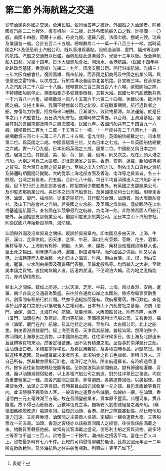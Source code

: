 # 第二節    外海航路之交通

從前汕頭與外國之交通。全用民船。依同治五年之統計。外國船之入汕頭者。除英國有汽船二二七艘外。復有帆船一三二艘。此外各國帆船入口之數。計德國一一〇艘。美國十四艘。荷蘭十三艘。丹麥九艘。暹羅八艘。法國七艘。挪威三艘。瑞典及俄國各一艘。合計五百二十五艘。總噸數為二十一萬一千八百三十一噸。當時英國之PO.及德忌利士汽船公司。既以香港爲基點。設經過汕頭、廈門、福州等沿岸的航路。汽船之交通既以日盛。而帆船從此遂漸減少。光緒十三年以後。既全無帆船入口矣。光緖十四年。日本大阪商船會社。開淡水、香港航路。（民國十四年將此路改爲基隆、香港線）光緖二十九年。印度支那公司。開行沿岸航線。光緒三十三年大阪商船會社。復開高雄、廣州航線。而吾國之招商局及中國之航業公司。與德意志之雷特等。以次成立。行於南洋及吾國南北各航路。計宣統三年。在汕頭出入之汽船共二千六百一十八艘。總噸數爲三百三萬五百八十六噸。歐戰開始之際。不特德國船航停止。英國船隻亦多受戰事徴發。其數大減。民國七年汽船總數共爲一千六百八十六隻。總噸數爲一百八十五萬六千六百二十四噸。休戰以後。歐洲列國之船。又捲土重来。我國不特無新公司之創設。即在戰事期間。航行遇難者之船。亦復無力恢復。招商局來汕船數。且漸減少。致貨物積滯。無法運銷。於是日本之山下汽船會社。及日清汽船會社。遂乘時勢之需要。以台灣、上海爲基點。發展其對於吾國南部及南洋之航海威權。民國九年。各國汽船共有二千四百九十六艘。總噸數爲二百九十二萬一千五百三十一噸。十一年度共有二千八百九十一艘。總噸數爲三百七十三萬二千八百二十五噸。當九年時。英國船估總數之七。日本居第二位。爲英國之二成。中國爲居第三位。又為日本之七成。十一年英國船估總數之六成。實一八〇九艘。日本船爲英國之三成。居第二位。中國船又爲日本之四成。居第三位。其餘暹、美、葡、荷、挪、義、俄等。則又次之。现在汕頭入港之汽船。大别之可爲三大區域。即北部諸省之貿易。香港、安南、暹羅、新加坡等處之貿易。及台灣日本間之貿易是也。至船之出入分配方法。則依出入口貨物之渡航及歸還時期而隨時變動。大約從事上海北部方面及香港、南洋等之貿易者。各三十餘艘。台灣之貿易者。约五艘。合計七八十艘。每日平均自汕頭出入之汽船計可十艘。目下航行於上海北部各省者。除招商局少數船隻外。有英國之支那航業公司。及印度支那航業公司。與日本之日清汽船會社。至英國德忌利士公司船。則專走香港、汕頭、廈門、福州間。從事定期航行。其行駛於台灣、汕頭者。爲大阪商船會社。及山下汽船會社之汽船。若美國之火水船。及英國之煤炭船。僅於臨時在淡水或基隆迴航而已。查各國在汕競爭最烈之航線。為南洋一路。此路除吾國人租船行駛外。英國始設支那航業公司。繼設印度支那航業公司。至日本之山下汽船會社。則從民國八年始新設基隆、海防線。

汕頭與外國及沿岸貿易之關係。旣詳於貿易章内。即本國品多由天津、上海、牛莊、漢口、芝罘供給。因天津、芝罘、牛莊、漢口則有荳類、荳餅、花生、酒類、藥材等移入。上海則有棉紗、綢緞、火柴、米、麵粉、藥材及他種雜貨等移入也。至土産之輸出。則專運向香港、暹羅、新加坡等埠。而外國品之供給。則又以香港、上海轉運而入者為夥。大約日本之海貨，竹帛。則由台灣。米、煤，則由安南、暹羅。火水則由美國及荷屬蘇門答臘。英屬北般島等。均爲輸入之大宗。至歐美本國之貨物。直接向無輸入者。因港内淤淺。不便灣泊大輪。而內地之產銷能力。亦尙幼稚故也。

輸出入之關係。旣如上所述。北以天津、芝罘、牛莊、上海。南以香港、安南、暹羅、南洋各島之交通最為繁盛。來往於各通商口岸之本國船。除招商局寥寥數隻外。別家間有租船行於此間。然亦不過絕無而僅有。致航權旁落。殊可歎也。查從事於沿岸各口之航行以攘取吾人之權利者。日本有山下汽船會社之基隆、海防（廈門、汕頭、海口、北海在內）航線。及廣州線。大阪商船會社。則有基隆、香港（廈門、汕頭在內）及高雄、廣州等航線。英國德忌利士汽船公司。又有香港、福州（汕頭、廈門在內）航線。及其他特定之線。至怡和、太古兩公司。北上之船隻。則由香港直駛廈門。經上海至青島、天津爲其航線。雖經汕頭。然灣泊殊少。故汕頭向上海移出之貨物。以本國無船之故。往往須守候多日。俟上海及北部運米荳荳餅等貨物來汕。然後定租装運。因不免有積滯之患。至從事於南洋航行之船。由汕頭出口者。多積載南洋移民。及移民用雜貨。及各種四時食品。迨歸航日。則裝運移民返國。及由暹羅載米來者爲多。此項船隻之掛五色旗者。俱租自外人。非自己所有。然其數亦屈指可計也。南洋行之汽船。除直航暹羅者。有時經過香港外。餘多逕往新加坡轉赴庇能等處。至新加坡與汕頭間航路。間有歸途經暹羅、香港。而以汕頭爲歸宿點者。以上各種汽船公司之航運。對於往洋移民之積送。均視為重要營業之一種。故各汽船間之競爭。非常劇烈。各將運費減低。以廣招徠。結果使香港、汕頭之三等票銀。有時甚且由四元減收至一元之譜。且包含飯飨等費在内。此項競爭不獨吸收人客。一般貨物之運費亦各減價。如線紗一綑。在汕頭、香港間由三元五毫跌減至五毫。故在吾國營船業者。資本原不豐富。此種现象。實非能堪。故不得已而廢航者。近數年恆見之事。獨新安人劉樹德經營之潮州船。（購德國舊砲艦改造）每週兩囘。往復於汕頭、香港。航行之際雖甚動搖。然比較他船速力迅速。又能與香港、汕頭間之主要商人協議。定綿紗一綑收運費九毫。三等船票收一元五毫。汕頭、香港之客棧亦以該船爲同國人之經營。往往俟該船滿載之後。始將貨客轉搭他船。故常有貨客滿載之盛况。德忌利士船之客與貨物。最多時三等客位不過二三百人。貨物僅一二千餘件。潮州船之搭客平均。當在三百人以上。貨物最多時有七八千件。比較的可稍慰情聊勝於無也。茲將民國元年至十二年所有徴收稅鈔。及外海航路之往來船隻噸數。列第四十表甲乙如下[^1]。

[^1]: 表呢？
